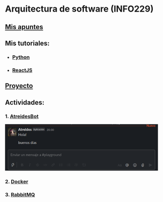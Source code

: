 # Arquitectura de software    (INFO229)


## [Mis apuntes](https://docs.google.com/document/d/1tk83BdHxWoIsKKACsBDRqfjEl_w9nC9XWIvy3faFVZE/edit?usp=sharing)


## Mis tutoriales:
- ### [Python](/tutoriales/python/python-essentials.ipynb)
- ### [ReactJS](/tutoriales/react/react-essentials.md)

## [Proyecto](/proyecto)


## Actividades:
### 1. [AtreidesBot](/actividades/atreidesbot-slack/)
<div align="center"><img src="/actividades/atreidesbot-slack/img.png"></div>

### 2. [Docker](actividades/docker/)
### 3. [RabbitMQ](actividades/rabbitmq/)


